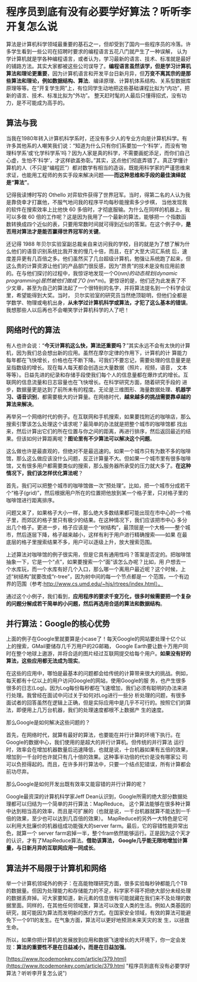 程序员到底有没有必要学好算法？听听李开复怎么说
===
算法是计算机科学领域最重要的基石之一，但却受到了国内一些程序员的冷落。许多学生看到一些公司在招聘时要求的编程语言五花八门就产生了一种误解， 认为学计算机就是学各种编程语言，或者认为，学习最新的语言、技术、标准就是最好的铺路方法。其实大家都被这些公司误导了。**编程语言虽然该学，但是学习计算机算法和理论更重要**，因为计算机语言和开发平台日新月异，但**万变不离其宗的是那些算法和理论，例如数据结构、算法**、编译原理、计算机体系结构、关系型数据库原理等等。在“开复学生网”上，有位同学生动地把这些基础课程比拟为“内功”，把新的语言、技术、标准比拟为“外功”。 整天赶时髦的人最后只懂得招式，没有功力，是不可能成为高手的。

## 算法与我 ##

当我在1980年转入计算机科学系时，还没有多少人的专业方向是计算机科学。有许多其他系的人嘲笑我们说：“知道为什么只有你们系要加一个‘科学’，而没有‘物理科学系’或‘化学科学系’吗？因为人家是真的科学，不需要画蛇添足，而你们自己心虚，生怕不‘科学’，才这样欲盖弥彰。”其实，这点他们彻底弄错了。真正学懂计算机的人（不只是“编程匠”）都对数学有相当的造诣，既能用科学家的严谨思维来求证，也能用工程师的务实手段来解决问题——**而这种思维和手段的最佳演绎就是“算法”**。

记得我读博时写的 Othello 对弈软件获得了世界冠军。当时，得第二名的人认为我是靠侥幸才打赢他，不服气地问我的程序平均每秒能搜索多少步棋， 当他发现我的软件在搜索效率上比他快 60 多倍时，才彻底服输。为什么在同样的机器上，我可以多做 60 倍的工作呢？这是因为我用了一个最新的算法，能够把一 个指数函数转换成四个近似的表，只要用常数时间就可得到近似的答案。在这个例子中，**是否用对算法才是能否赢得世界冠军的关键**。

还记得 1988 年贝尔实验室副总裁亲自来访问我的学校，目的就是为了想了解为什么他们的语音识别系统比我开发的慢几十倍，而且，在扩大至大词汇系统 后，速度差异更有几百倍之多。他们虽然买了几台超级计算机，勉强让系统跑了起来，但这么贵的计算资源让他们的产品部门很反感，因为“昂贵”的技术是没有应用前景的。在与他们探讨的过程中，我惊讶地发现一个O(n*m)的动态规划(dynamic programming)居然被他们做成了O (n*n*m)。更惊讶的是，他们还为此发表了不少文章，甚至为自己的算法起了一个很特别的名字，并将算法提名到一个科学会议里，希望能得到大奖。当时， 贝尔实验室的研究员当然绝顶聪明，但他们全都是学数学、物理或电机出身，**从未学过计算机科学或算法，才犯了这么基本的错误**。我想那些人以后再也不会嘲笑学计算机科学的人了吧！

## 网络时代的算法 ##

有人也许会说：“**今天计算机这么快，算法还重要吗？**”其实永远不会有太快的计算机，因为我们总会想出新的应用。虽然在摩尔定律的作用下，计算机的计 算能力每年都在飞快增长，价格也在不断下降。可我们不要忘记，需要处理的信息量更是呈指数级的增长。现在每人每天都会创造出大量数据（照片，视频，语音， 文本等等）。日益先进的纪录和存储手段使我们每个人的信息量都在爆炸式的增长。互联网的信息流量和日志容量也在飞快增长。在科学研究方面，随着研究手段的 进步，数据量更是达到了前所未有的程度。无论是三维图形、海量数据处理、**机器学习、语音识别**，都需要极大的计算量。在网络时代，**越来越多的挑战需要靠卓越的算法来解决**。

再举另一个网络时代的例子。在互联网和手机搜索，如果要找附近的咖啡店，那么搜索引擎该怎么处理这个请求呢？最简单的办法就是把整个城市的咖啡馆都 找出来，然后计算出它们的所在位置与你之间的距离，再进行排序，然后返回最近的结果。但该如何计算距离呢？**图论里有不少算法可以解决这个问题**。

这么做也许是最直观的，但绝对不是最迅速的。如果一个城市只有为数不多的咖啡馆，那么这么做应该没什么问题，反正计算量不大。但如果一个城市里有很多咖啡馆，又有很多用户都需要类似的搜索，那么服务器所承受的压力就大多了。**在这种情况下，我们该怎样优化算法呢**？

首先，我们可以把整个城市的咖啡馆做一次“预处理”。比如，把一个城市分成若干个“格子(grid)”，然后根据用户所在的位置把他放到某一个格子里，只对格子里的咖啡馆进行距离排序。

问题又来了，如果格子大小一样，那么绝大多数结果都可能出现在市中心的一个格子里，而郊区的格子里只有极少的结果。在这种情况下，我们应该把市中心 多分出几个格子。更进一步，格子应该是一个“树结构”，最顶层是一个大格——整个城市，然后逐层下降，格子越来越小，这样有利于用户进行精确搜索——如果 在最底层的格子里搜索结果不多，用户可以逐级上升，放大搜索范围。

上述算法对咖啡馆的例子很实用，但是它具有通用性吗？答案是否定的。把咖啡馆抽象一下，它是一个“点”，如果要搜索一个“面”该怎么办呢？比如，用 户想去一个水库玩，而一个水库有好几个入口，那么哪一个离用户最近呢？这个时候，上述“树结构”就要改成“r-tree”，因为树中间的每一个节点都是一 个范围，一个有边界的范围（参考:http://www.cs.umd.edu/~hjs/rtrees/index.html）。

通过这个小例子，我们看到，**应用程序的要求千变万化，很多时候需要把一个复杂的问题分解成若干简单的小问题，然后再选用合适的算法和数据结构**。

## 并行算法：Google的核心优势 ##

上面的例子在Google里就要算是小case了！每天Google的网站要处理十亿个以上的搜索，GMail要储存几千万用户的2G邮箱， Google Earth要让数十万用户同时在整个地球上遨游，并将合适的图片经过互联网提交给每个用户。**如果没有好的算法，这些应用都无法成为现实**。

在这些的应用中，哪怕是最基本的问题都会给传统的计算带来很大的挑战。例如，每天都有十亿以上的用户访问Google的网站，使用Google的服 务，也产生很多很多的日志(Log)。因为Log每份每秒都在飞速增加，我们必须有聪明的办法来进行处理。我曾经在面试中问过关于如何对Log进行一些分 析处理的问题，有很多面试者的回答虽然在逻辑上正确，但是实际应用中是几乎不可行的。按照它们的算法，即便用上几万台机器，我们的处理速度都根不上数据产 生的速度。

那么Google是如何解决这些问题的？

首先，在网络时代，就算有最好的算法，也要能在并行计算的环境下执行。在Google的数据中心，我们使用的是超大的并行计算机。但传统的并行算法 运行时，效率会在增加机器数量后迅速降低，也就是说，十台机器如果有五倍的效果，增加到一千台时也许就只有几十倍的效果。这种事半功倍的代价是没有哪家公 司可以负担得起的。而且，在许多并行算法中，只要一个结点犯错误，所有计算都会前功尽弃。

那么Google是如何开发出既有效率又能容错的并行计算的呢？

Google最资深的计算机科学家Jeff Dean认识到，Google所需的绝大部分数据处理都可以归结为一个简单的并行算法：MapReduce。 这个算法能够在很多种计算中达到相当高的效率，而且是可扩展的（也就是说，一千台机器就算不能达到一千倍的效果，至少也可以达到几百倍的效果）。 MapReduce的另外一大特色是它可以利用大批廉价的机器组成功能强大的server farm。最后，它的容错性能异常出色，就算一个 server farm宕掉一半，整个fram依然能够运行。正是因为这个天才的认识，才有了MapReduce算法。**借助该算法， Google几乎能无限地增加计算量，与日新月异的互联网应用一同成长**。

## 算法并不局限于计算机和网络 ##

举一个计算机领域外的例子：在高能物理研究方面，很多实验每秒钟都能几个TB的数据量。但因为处理能力和存储能力的不足，科学家不得不把绝大部分未经处理的数据丢弃掉。可大家要知道，新元素的信息很有可能就藏在我们来不及处理的数据里面。同样的，在其他任何领域里，算法可以改变人类的生活。例如人类基因的研究，就可能因为算法而发明新的医疗方式。在国家安全领域，有效的算法可能避免下一个911的发生。在气象方面，算法可以更好地预测未来天灾的发 生，以拯救生命。

所以，如果你把计算机的发展放到应用和数据飞速增长的大环境下，你一定会发现：**算法的重要性不是在日益减小，而是在日益加强**。

[https://www.itcodemonkey.com/article/379.html](https://www.itcodemonkey.com/article/379.html "程序员到底有没有必要学好算法？听听李开复怎么说")
